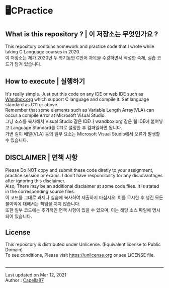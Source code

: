 # 🖥CPractice

## What is this repository ? | 이 저장소는 무엇인가요 ?
This repository contains homework and practice code that I wrote while taking C Language courses in 2020.<br>
이 저장소는 제가 2020년 두 학기동안 C언어 과목을 수강하면서 작성한 숙제, 실습 코드가 담겨 있습니다.

## How to execute | 실행하기
It's really simple. Just put this code on any IDE or web IDE such as [Wandbox.org](https://wandbox.org) which support C language and compile it. Set language standard as C11 or above.<br>
Remember that some elements such as Variable Length Array(VLA) can occur a compile error at Microsoft Visual Studio.<br>
그냥 소스를 복사해서 Visual Studio 같은 IDE나 wandbox.org 같은 웹 IDE에 붙여넣고 Language Standard를 C11로 설정한 후 컴파일하면 됩니다.<br>
가변 길이 배열(VLA) 등의 일부 요소는 Microsoft Visual Studio에서 오류가 발생할 수 있습니다.

## DISCLAIMER | 면책 사항
Please Do NOT copy and submit these code diretly to your assignment, practice session or exams. I don't have responsibility for any disadvantages after ignoring this disclaimer.<br>
Also, There may be an additional disclaimer at some code files. It is stated in the corresponding source files.<br> 
이 코드를 그대로 과제나 실습에 복사하여 제출하지 마십시오. 이를 무시한 후 생긴 모든 불이익에 대해서는 책임을 지지 않습니다.<br>
또한 일부 코드에는 추가적인 면책 사항이 있을 수 있으며, 이는 해당 소스 파일에 명시되어 있습니다.

## License
This repository is distributed under Unlicense. (Equivalent license to Public Domain)<br>
To see conditions, Please visit <https://unlicense.org> or see LICENSE file.
<br><br>

---
Last updated on Mar 12, 2021<br>
Author : [Capella87](https://github.com/Capella87)